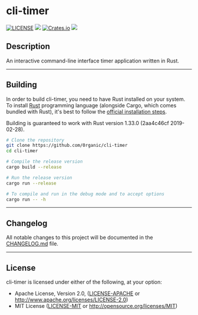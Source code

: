 # cli-timer

[![LICENSE][License-Image]](#License "Project's LICENSE section")
[![](https://tokei.rs/b1/github/0rganic/cli-timer)](https://github.com/0rganic/cli-timer "Project's total lines of code")
[![Crates.io](https://img.shields.io/crates/v/cli-timer.svg)](https://crates.io/crates/cli-timer "Package's crates.io page")
[![](https://docs.rs/cli-timer/badge.svg)](https://docs.rs/cli-timer "Package's docs.rs page")

[License-Image]: https://img.shields.io/badge/License-MIT_or_Apache_2.0-blue.svg

## Description

An interactive command-line interface timer application written in Rust.

<hr>

## Building

In order to build cli-timer, you need to have Rust installed on your system. To install [Rust](https://www.rust-lang.org "Rust programming language's official website") programming language (alongside Cargo, which comes bundled with Rust), it's best to follow the [official installation steps](https://www.rust-lang.org/tools/install "Official guide to install Rust").

Building is guaranteed to work with Rust version 1.33.0 (2aa4c46cf 2019-02-28).

```sh
# Clone the repository
git clone https://github.com/0rganic/cli-timer
cd cli-timer

# Compile the release version
cargo build --release

# Run the release version
cargo run --release

# To compile and run in the debug mode and to accept options 
cargo run -- -h
```

<hr>

## Changelog

All notable changes to this project will be documented in the [CHANGELOG.md](CHANGELOG.md "Project's CHANGELOG.md file") file.

<hr>

## License

cli-timer is licensed under either of the following, at your option:

* Apache License, Version 2.0, ([LICENSE-APACHE](LICENSE-APACHE "Copy of the Apache license (version 2.0)") or http://www.apache.org/licenses/LICENSE-2.0)
* MIT License ([LICENSE-MIT](LICENSE-MIT "Copy of the MIT license") or http://opensource.org/licenses/MIT)